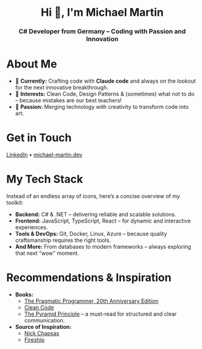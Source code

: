 <h1 align="center">Hi 👋, I'm Michael Martin</h1>
<h3 align="center">C# Developer from Germany – Coding with Passion and Innovation</h3>

# About Me

- 🚀 **Currently:** Crafting code with **Claude code** and always on the lookout for the next innovative breakthrough.
- 💬 **Interests:** Clean Code, Design Patterns & (sometimes) what not to do – because mistakes are our best teachers!
- 🎨 **Passion:** Merging technology with creativity to transform code into art.


# Get in Touch

[LinkedIn](https://linkedin.com/in/michael-martin-dev) • [michael-martin.dev](https://michael-martin.dev/)


# My Tech Stack

Instead of an endless array of icons, here’s a concise overview of my toolkit:

- **Backend:** C# & .NET – delivering reliable and scalable solutions.
- **Frontend:** JavaScript, TypeScript, React – for dynamic and interactive experiences.
- **Tools & DevOps:** Git, Docker, Linux, Azure – because quality craftsmanship requires the right tools.
- **And More:** From databases to modern frameworks – always exploring that next “wow” moment.


# Recommendations & Inspiration

- **Books:**  
  - [The Pragmatic Programmer, 20th Anniversary Edition](https://pragprog.com/titles/tpp20/the-pragmatic-programmer-20th-anniversary-edition/)  
  - [Clean Code](https://www.google.com/search?q=clean+code+book)
  - [The Pyramid Principle](https://de.wikipedia.org/wiki/Pyramidales_Prinzip) – a must-read for structured and clear communication.
- **Source of Inspiration:**  
  - [Nick Chapsas](https://www.youtube.com/@nickchapsas)
  - [Fireship](https://www.youtube.com/@Fireship)

